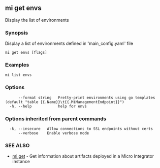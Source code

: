 ## mi get envs

Display the list of environments

### Synopsis

Display a list of environments defined in 'main_config.yaml' file

```
mi get envs [flags]
```

### Examples

```
mi list envs
```

### Options

```
      --format string   Pretty-print environments using go templates (default "table {{.Name}}\t{{.MiManagementEndpoint}}")
  -h, --help            help for envs
```

### Options inherited from parent commands

```
  -k, --insecure   Allow connections to SSL endpoints without certs
      --verbose    Enable verbose mode
```

### SEE ALSO

* [mi get](mi_get.md)	 - Get information about artifacts deployed in a Micro Integrator instance

